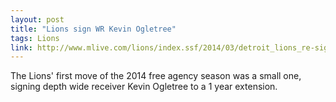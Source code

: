 ```yaml
---
layout: post
title: "Lions sign WR Kevin Ogletree"
tags: Lions
link: http://www.mlive.com/lions/index.ssf/2014/03/detroit_lions_re-sign_wide_rec_2.html
---
```


The Lions' first move of the 2014 free agency season was a small one, signing depth wide receiver Kevin Ogletree to a 1 year extension. 
